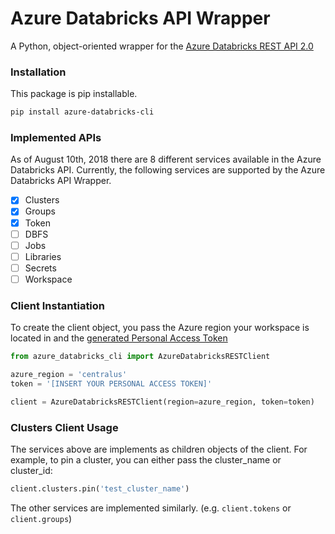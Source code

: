 # Azure Databricks API Wrapper
A Python, object-oriented wrapper for the [Azure Databricks REST API 2.0](https://docs.azuredatabricks.net/api/latest/index.html)

### Installation
This package is pip installable.
```bash
pip install azure-databricks-cli
```

### Implemented APIs
As of August 10th, 2018 there are 8 different services available in the Azure Databricks API. Currently, the following 
services are supported by the Azure Databricks API Wrapper.
* [x] Clusters
* [x] Groups
* [x] Token
* [ ] DBFS
* [ ] Jobs
* [ ] Libraries
* [ ] Secrets
* [ ] Workspace

### Client Instantiation
To create the client object, you pass the Azure region your workspace is located in and the [generated Personal Access Token](https://docs.databricks.com/api/latest/authentication.html#generate-a-token)
```python
from azure_databricks_cli import AzureDatabricksRESTClient

azure_region = 'centralus'
token = '[INSERT YOUR PERSONAL ACCESS TOKEN]' 

client = AzureDatabricksRESTClient(region=azure_region, token=token)
```

### Clusters Client Usage
The services above are implements as children objects of the client. For example, to pin a cluster, you can either pass the cluster_name or cluster_id:
```python
client.clusters.pin('test_cluster_name')
```

The other services are implemented similarly. (e.g. `client.tokens` or `client.groups`) 

